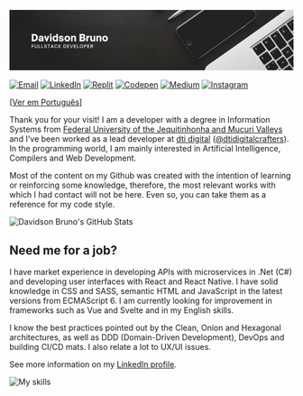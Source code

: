 ![Header](header.png)

[![Email](https://img.shields.io/badge/Email-0078D4?style=flat-square&logo=microsoft-outlook&logoColor=white)](<davidsonbruno@outlook.com>)
[![LinkedIn](https://img.shields.io/badge/LinkedIn-0077B5?style=flat-square&logo=linkedin&logoColor=white)](https://www.linkedin.com/in/davidsonbrsilva/)
[![Replit](https://img.shields.io/badge/replit-667881?style=flat-square&logo=replit&logoColor=white)](https://replit.com/@davidsonbrsilva)
[![Codepen](https://img.shields.io/badge/Codepen-000000?style=flat-square&logo=codepen&logoColor=white)](https://codepen.io/davidsonbrsilva)
[![Medium](https://img.shields.io/badge/Medium-12100E?style=flat-square&logo=medium&logoColor=white)](https://medium.com/@davidsonbrsilva)
[![Instagram](https://img.shields.io/badge/Instagram-E4405F?style=flat-square&logo=instagram&logoColor=white)](https://www.instagram.com/davidsonbrsilva/)

[[Ver em Português](README.pt-br.md)]

Thank you for your visit! I am a developer with a degree in Information Systems from [Federal University of the Jequitinhonha and Mucuri Valleys]() and I've been worked as a lead developer at [dti digital](https://www.dtidigital.com.br/) ([@dtidigitalcrafters](https://github.com/dtidigitalcrafters)). In the programming world, I am mainly interested in Artificial Intelligence, Compilers and Web Development.

Most of the content on my Github was created with the intention of learning or reinforcing some knowledge, therefore, the most relevant works with which I had contact will not be here. Even so, you can take them as a reference for my code style.

![Davidson Bruno's GitHub Stats](https://github-readme-stats.vercel.app/api?username=davidsonbrsilva&hide=contribs&count_private=true&show_icons=true&theme=codeSTACKr)

## Need me for a job?

 I have market experience in developing APIs with microservices in .Net (C#) and developing user interfaces with React and React Native. I have solid knowledge in CSS and SASS, semantic HTML and JavaScript in the latest versions from ECMAScript 6. I am currently looking for improvement in frameworks such as Vue and Svelte and in my English skills.

I know the best practices pointed out by the Clean, Onion and Hexagonal architectures, as well as DDD (Domain-Driven Development), DevOps and building CI/CD mats. I also relate a lot to UX/UI issues.

See more information on my [LinkedIn profile](https://www.linkedin.com/in/davidsonbrsilva/).

![My skills](https://skillicons.dev/icons?i=cs,cpp,py,php,dotnet,html,css,sass,js,ts,react,vue,vite,jest,laravel,mysql,sqlite,docker,git,github,ai,ps,xd,figma,vscode,visualstudio,azure,unity,linux,bash)
